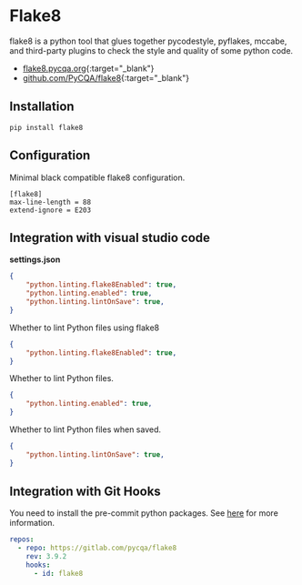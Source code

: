 # Flake8

flake8 is a python tool that glues together pycodestyle, pyflakes, mccabe, and third-party plugins to check the style and quality of some python code.

- [flake8.pycqa.org](https://flake8.pycqa.org){:target="_blank"}
- [github.com/PyCQA/flake8](https://github.com/PyCQA/flake8){:target="_blank"}

## Installation

```shell
pip install flake8
```

## Configuration

Minimal black compatible flake8 configuration.

```text
[flake8]
max-line-length = 88
extend-ignore = E203
```

## Integration with visual studio code

**settings.json**

```json
{
    "python.linting.flake8Enabled": true,
    "python.linting.enabled": true,
    "python.linting.lintOnSave": true,
}
```

Whether to lint Python files using flake8

```json
{
    "python.linting.flake8Enabled": true,
}
```

Whether to lint Python files.

```json
{
    "python.linting.enabled": true,
}
```

Whether to lint Python files when saved.

```json
{
    "python.linting.lintOnSave": true,
}
```

## Integration with Git Hooks

You need to install the pre-commit python packages. See [here](/docs/version-control-systems/git/pre-commit.html) for more information.

```yaml
repos:
  - repo: https://gitlab.com/pycqa/flake8
    rev: 3.9.2
    hooks:
      - id: flake8
```
